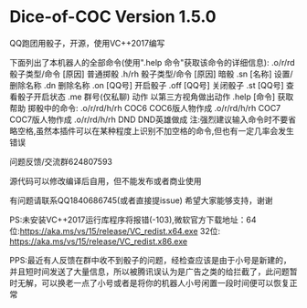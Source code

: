 # Dice-of-COC Version 1.5.0

QQ跑团用骰子，开源，使用VC++2017编写

下面列出了本机器人的全部命令(使用".help 命令"获取该命令的详细信息):
	.o/r/rd 骰子类型/命令 [原因]   普通掷骰
	.h/rh 骰子类型/命令 [原因]     暗骰
	.sn [名称]                         设置/删除名称
	.dn		                        删除名称
	.on [QQ号]                       开启骰子
	.off [QQ号]                       关闭骰子
	.st [QQ号]                         查看骰子开启状态
	.me 群号(仅私聊) 动作	   以第三方视角做出动作
	.help [命令]	                  获取帮助
掷骰中的命令:
	.o/r/rd/h/rh COC6       COC6版人物作成
	.o/r/rd/h/rh COC7       COC7版人物作成
	.o/r/rd/h/rh DND        DND英雄做成
注:强烈建议输入命令时不要省略空格,虽然本插件可以在某种程度上识别不加空格的命令,但也有一定几率会发生错误

问题反馈/交流群624807593

源代码可以修改编译后自用，但不能发布或者商业使用

有问题请联系QQ1840686745(或者直接提issue) 希望大家能够支持，谢谢

PS:未安装VC++2017运行库程序将报错(-103),微软官方下载地址：64位:https://aka.ms/vs/15/release/VC_redist.x64.exe 
32位: https://aka.ms/vs/15/release/VC_redist.x86.exe

PPS:最近有人反馈在群中收不到骰子的问题，经检查应该是由于小号是新建的，并且短时间发送了大量信息，所以被腾讯误认为是广告之类的给拦截了，此问题暂时无解，可以换老一点了小号或者是将你的机器人小号闲置一段时间便可以恢复正常
